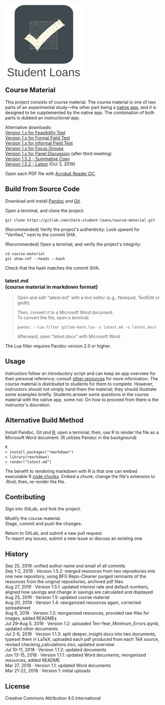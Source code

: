 ![Alt](./app_icon_and_logo.png "Check Student Loans")

## Course Material

This project consists of course material. The course material is one of two parts of an experimental study&mdash;the other part being a [native app](https://gitlab.com/check-student-loans/ios "Click here to access the native app's repository."), and it is designed to be supplemented by the native app.
The combination of both parts is dubbed an *instructional app*.

Alternative downloads: \
[Version 1.x for Feasibility Test](https://gitlab.com/check-student-loans/course-material/-/blob/5eea1410700e7b112d0c845e4b4be97fe9e4bad4/Archives/feasibility_test.pdf "Click here to access the download link.") \
[Version 1.x for Formal Field Test](https://gitlab.com/check-student-loans/course-material/-/blob/5eea1410700e7b112d0c845e4b4be97fe9e4bad4/Archives/formal_field_test.pdf "Click here to access the download link.") \
[Version 1.x for Informal Field Test](https://gitlab.com/check-student-loans/course-material/-/blob/5eea1410700e7b112d0c845e4b4be97fe9e4bad4/Archives/informal_field_test.pdf "Click here to access the download link.") \
[Version 1.x for Focus Groups](https://gitlab.com/check-student-loans/course-material/-/blob/5eea1410700e7b112d0c845e4b4be97fe9e4bad4/Archives/focus_groups.pdf "Click here to access the download link.") \
[Version 1.x for Panel Discussion](https://gitlab.com/check-student-loans/course-material/-/blob/5eea1410700e7b112d0c845e4b4be97fe9e4bad4/Archives/panel_discussion_after-third-meeting.pdf "Click here to access the download link.") (after third meeting) \
[Version 1.5.2 - Summative Copy](https://gitlab.com/check-student-loans/course-material/-/blob/5eea1410700e7b112d0c845e4b4be97fe9e4bad4/Archives/summative.pdf "Click here to access the download link.") \
[Version 1.5.2 - Latest](https://gitlab.com/check-student-loans/course-material/-/blob/5eea1410700e7b112d0c845e4b4be97fe9e4bad4/Archives/latest.pdf "Click here to access the download link.") (Oct 3, 2019)

Open each PDF file with [Acrobat Reader DC](https://acrobat.adobe.com/us/en/acrobat/pdf-reader.html "Click here to access the download link.").

## Build from Source Code

Download and install [Pandoc](https://pandoc.org/ "Click here for more information.") and [Git](https://git-scm.com/downloads "Click here to access the download link.").

Open a terminal, and clone the project:
```
git clone https://gitlab.com/check-student-loans/course-material.git
```

(Recommended) Verify the project's authenticity: Look upward for "Verified," next to the commit SHA.

(Recommended) Open a terminal, and verify the project's integrity:
```
cd course-material
git show-ref --heads --hash
```
Check that the hash matches the commit SHA.

### latest.md<br />(course material in markdown format)

>Open and edit "latest.md" with a text editor (e.g., Notepad, TextEdit or gedit).
>
>Then, convert it to a Microsoft Word document. \
>To convert the file, open a terminal:
>```
>pandoc --lua-filter gitlab-math.lua -s latest.md -o latest.docx
>```
>Afterward, open "latest.docx" with Microsoft Word.

The Lua filter requires Pandoc version 2.0 or higher.

## Usage

Instructors follow an introductory script and can keep an app overview for their personal reference; consult [other resources](https://gitlab.com/check-student-loans/other-resources "Click here to access the repository for other resources.") for more information.
The course material is distributed to students for them to complete. 
However, instructors should not simply hand them the material; they should illustrate some examples briefly.
Students answer some questions in the course material with the native app, some not.
On how to proceed from there is the instructor's discretion.

## Alternative Build Method

Install Pandoc, Git *and* [R](https://www.r-project.org "Click here for more information."); open a terminal; then, use R to render the file as a Microsoft Word document: (R utilizes Pandoc in the background)
```
R
> install.packages("rmarkdown")
> library(rmarkdown)
> render("latest.md")
``` 
The benefit to rendering markdown with R is that one can embed executable R [code chunks](https://rmarkdown.rstudio.com/lesson-3.html "Click here for more information."). Embed a chunk; change the file's extension to .Rmd; then, re-render the file.

## Contributing

Sign into GitLab, and fork the project.

Modify the course material. \
Stage, commit and push the changes.

Return to GitLab, and submit a new pull request. \
To report any issues, submit a new issue or discuss an existing one.

## History

Sep 25, 2019: unified author name and email of all commits \
Sep 1-2, 2019 &middot; Version 1.5.2: merged resources from two repositories into one new repository, using BFG Repo-Cleaner purged remnants of the resources from the original repositories, archived pdf files \
Aug 27, 2019 &middot; Version 1.5.1: updated interest rate and default numbers, aligned how savings and change in savings are calculated and displayed \
Aug 25, 2019 &middot; Version 1.5: updated course material \
Aug 20, 2019 &middot; Version 1.4: reorganized resources again, corrected spreadsheet \
Aug 8, 2019 &middot; Version 1.3: reorganized resources, provided raw files for images, added READMEs \
Jul 29-Aug 5, 2019 &middot; Version 1.2: uploaded Ten-Year_Minimum_Errors.ipynb, updated other documents \
Jul 2-6, 2019 &middot; Version 1.1.3: split deeper_insight.docx into two documents, typeset them in LaTeX, uploaded each pdf produced from each TeX source, revised checking_calculations.xlsx, updated overview \
Jul 10-11, 2018 &middot; Version 1.1.2: updated documents \
Jun 13-15, 2018 &middot; Version 1.1.1: updated Word documents, reorganized resources, added README \
Mar 27, 2018 &middot; Version 1.1: updated Word documents \
Mar 21-22, 2018 &middot; Version 1: initial uploads

<!--## Known Issues

Video introduction does not render correctly, if installed from the App Store. \
Potential Xcode bug: Unlike for plain text, for attributed text the interface builder draws custom fonts from Font Book.-->

## License

Creative Commons Attribution 4.0 International